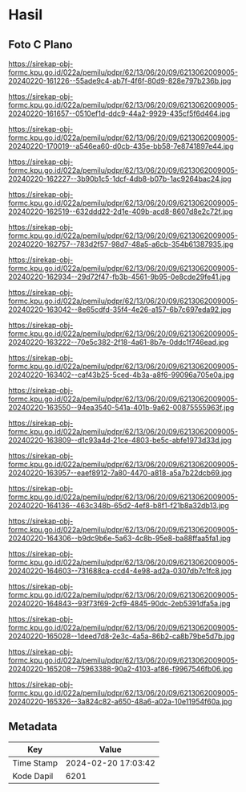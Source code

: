 # Hasil

## Foto C Plano

https://sirekap-obj-formc.kpu.go.id/022a/pemilu/pdpr/62/13/06/20/09/6213062009005-20240220-161226--55ade9c4-ab7f-4f6f-80d9-828e797b236b.jpg

https://sirekap-obj-formc.kpu.go.id/022a/pemilu/pdpr/62/13/06/20/09/6213062009005-20240220-161657--0510ef1d-ddc9-44a2-9929-435cf5f6d464.jpg

https://sirekap-obj-formc.kpu.go.id/022a/pemilu/pdpr/62/13/06/20/09/6213062009005-20240220-170019--a546ea60-d0cb-435e-bb58-7e8741897e44.jpg

https://sirekap-obj-formc.kpu.go.id/022a/pemilu/pdpr/62/13/06/20/09/6213062009005-20240220-162227--3b90b1c5-1dcf-4db8-b07b-1ac9264bac24.jpg

https://sirekap-obj-formc.kpu.go.id/022a/pemilu/pdpr/62/13/06/20/09/6213062009005-20240220-162519--632ddd22-2d1e-409b-acd8-8607d8e2c72f.jpg

https://sirekap-obj-formc.kpu.go.id/022a/pemilu/pdpr/62/13/06/20/09/6213062009005-20240220-162757--783d2f57-98d7-48a5-a6cb-354b61387935.jpg

https://sirekap-obj-formc.kpu.go.id/022a/pemilu/pdpr/62/13/06/20/09/6213062009005-20240220-162934--29d72f47-fb3b-4561-9b95-0e8cde29fe41.jpg

https://sirekap-obj-formc.kpu.go.id/022a/pemilu/pdpr/62/13/06/20/09/6213062009005-20240220-163042--8e65cdfd-35f4-4e26-a157-6b7c697eda92.jpg

https://sirekap-obj-formc.kpu.go.id/022a/pemilu/pdpr/62/13/06/20/09/6213062009005-20240220-163222--70e5c382-2f18-4a61-8b7e-0ddc1f746ead.jpg

https://sirekap-obj-formc.kpu.go.id/022a/pemilu/pdpr/62/13/06/20/09/6213062009005-20240220-163402--caf43b25-5ced-4b3a-a8f6-99096a705e0a.jpg

https://sirekap-obj-formc.kpu.go.id/022a/pemilu/pdpr/62/13/06/20/09/6213062009005-20240220-163550--94ea3540-541a-401b-9a62-00875555963f.jpg

https://sirekap-obj-formc.kpu.go.id/022a/pemilu/pdpr/62/13/06/20/09/6213062009005-20240220-163809--d1c93a4d-21ce-4803-be5c-abfe1973d33d.jpg

https://sirekap-obj-formc.kpu.go.id/022a/pemilu/pdpr/62/13/06/20/09/6213062009005-20240220-163957--eaef8912-7a80-4470-a818-a5a7b22dcb69.jpg

https://sirekap-obj-formc.kpu.go.id/022a/pemilu/pdpr/62/13/06/20/09/6213062009005-20240220-164136--463c348b-65d2-4ef8-b8f1-f21b8a32db13.jpg

https://sirekap-obj-formc.kpu.go.id/022a/pemilu/pdpr/62/13/06/20/09/6213062009005-20240220-164306--b9dc9b6e-5a63-4c8b-95e8-ba88ffaa5fa1.jpg

https://sirekap-obj-formc.kpu.go.id/022a/pemilu/pdpr/62/13/06/20/09/6213062009005-20240220-164603--731688ca-ccd4-4e98-ad2a-0307db7c1fc8.jpg

https://sirekap-obj-formc.kpu.go.id/022a/pemilu/pdpr/62/13/06/20/09/6213062009005-20240220-164843--93f73f69-2cf9-4845-90dc-2eb5391dfa5a.jpg

https://sirekap-obj-formc.kpu.go.id/022a/pemilu/pdpr/62/13/06/20/09/6213062009005-20240220-165028--1deed7d8-2e3c-4a5a-86b2-ca8b79be5d7b.jpg

https://sirekap-obj-formc.kpu.go.id/022a/pemilu/pdpr/62/13/06/20/09/6213062009005-20240220-165208--75963388-90a2-4103-af86-f9967546fb06.jpg

https://sirekap-obj-formc.kpu.go.id/022a/pemilu/pdpr/62/13/06/20/09/6213062009005-20240220-165326--3a824c82-a650-48a6-a02a-10e11954f60a.jpg


## Metadata

| Key        | Value               |
| ---------- | ------------------- |
| Time Stamp | 2024-02-20 17:03:42 |
| Kode Dapil | 6201                |



